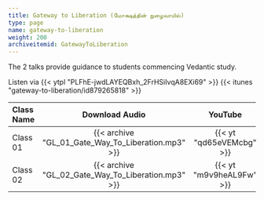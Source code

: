 ```yaml
---
title: Gateway to Liberation (மோக்ஷத்தின் நுழைவாயில்)
type: page
name: gateway-to-liberation
weight: 200
archiveitemid: GatewayToLiberation
---
```


The 2 talks provide guidance to students commencing Vedantic study.

Listen via {{< ytpl "PLFhE-jwdLAYEQBxh_2FrHSiIvqA8EXi69" >}} {{< itunes "gateway-to-liberation/id879265818" >}}

Class Name | Download Audio | YouTube
:---|:---:|:---:
Class 01 | {{< archive "GL_01_Gate_Way_To_Liberation.mp3" >}} | {{< yt "qd65eVEMcbg" >}}
Class 02 | {{< archive "GL_02_Gate_Way_To_Liberation.mp3" >}} | {{< yt "m9v9heAL9Fw" >}}
